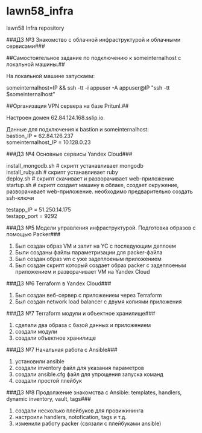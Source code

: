 # lawn58_infra
lawn58 Infra repository

###ДЗ №3 Знакомство с облачной инфраструктурой и облачными сервисами###

##Самостоятельное задание по подключению к someinternalhost  с локальной машины.##

На локальной машине запускаем:

someinternalhost=IP && ssh -tt -i appuser -A appuser@IP "ssh -tt $someinternalhost"
  
  
##Организация VPN сервера на базе Pritunl.##
  
Настроен домен 62.84.124.168.sslip.io.

Данные для подключения к bastion и someinternalhost:  
bastion_IP = 62.84.126.237  
someinternalhost_IP = 10.128.0.23  


###ДЗ №4 Основные сервисы Yandex Cloud###

install_mongodb.sh   # скрипт устанавливает mongodb  
install_ruby.sh      # скрипт устанавливает ruby  
deploy.sh            # скрипт скачивает и разворачивает web-приложение  
startup.sh           # скрипт создает машину в облаке, создает окружение, разворачивает web-приложение. необходимо предварительно создать ssh-ключи  

testapp_IP = 51.250.14.175  
testapp_port = 9292  
  

###ДЗ №5 Модели управления инфраструктурой. Подготовка образов с помощью Packer###

1. Был создан образ VM и залит на YC с последующим деплоем
2. Были созданы файлы параметризации для packer-файла
3. Был создан образ vm с уже задеплоеным приложением
4. Был создан скрипт который создает образ packer с задеплоеным приложением и разворачивает VM на Yandex Cloud

###ДЗ №6 Terraform в Yandex Cloud###

1. Был создан веб-сервер с приложением через Terraform
2. Был создан network load balancer с двумя копиями приложения

###ДЗ №7 Terraform модули и объектное хранилище###

1. сделали два образа с базой данных и приложением
2. создали модули
3. создали объектное хранилище

###ДЗ №7 Начальная работа с Ansible###

1. установили ansible
2. создали inventory файл для указания параметров
3. создали ansible.cfg файл для упрощения запуска команд
4. создали простой плейбук

###ДЗ №8 Продолжение знакомства с Ansible: templates, handlers, dynamic inventory, vault, tags###

1. создали несколько плейбуков для провижининга
2. настроили handlers, notofication, tags и т.д.
3. изменили работу packer (связали с плейбуками ansible)
